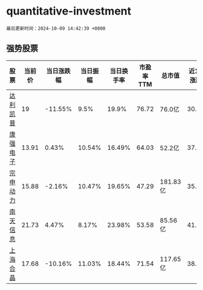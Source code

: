 # quantitative-investment

`最后更新时间：2024-10-09 14:42:39 +0800`

## 强势股票

|股票|当前价|当日涨跌幅|当日振幅|当日换手率|市盈率TTM|总市值|近10日涨跌幅|
|----|----|----|----|----|----|----|----|
|[达利凯普](https://xueqiu.com/S/SZ301566)|19|-11.55%|9.5%|19.9%|76.72|76.0亿|30.85%|
|[康强电子](https://xueqiu.com/S/SZ002119)|13.91|0.43%|10.54%|16.49%|64.03|52.2亿|37.18%|
|[宗申动力](https://xueqiu.com/S/SZ001696)|15.88|-2.16%|10.47%|19.65%|47.29|181.83亿|35.38%|
|[南天信息](https://xueqiu.com/S/SZ000948)|21.73|4.47%|8.17%|23.98%|53.58|85.56亿|41.84%|
|[上海合晶](https://xueqiu.com/S/SH688584)|17.68|-10.16%|11.03%|18.44%|71.54|117.65亿|38.99%|
